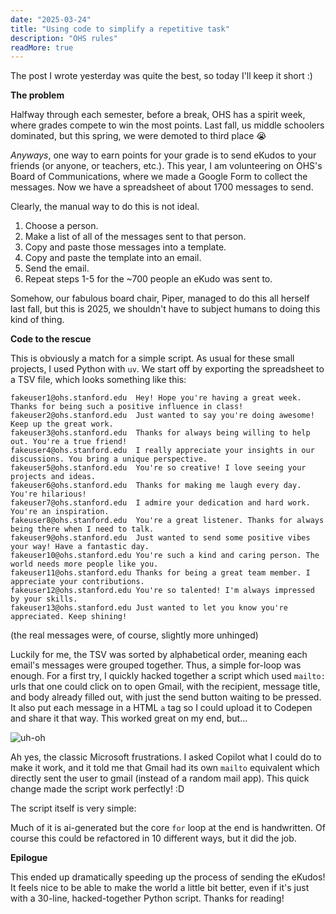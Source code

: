 ```yaml
---
date: "2025-03-24"
title: "Using code to simplify a repetitive task"
description: "OHS rules"
readMore: true
---
```


The post I wrote yesterday was quite the best, so today I'll keep it short :)

**The problem**

Halfway through each semester, before a break, OHS has a spirit week, where grades compete to win the most points. Last fall, us middle schoolers dominated, but this spring, we were demoted to third place 😭

_Anyways_, one way to earn points for your grade is to send eKudos to your friends (or anyone, or teachers, etc.). This year, I am volunteering on OHS's Board of Communications, where we made a Google Form to collect the messages. Now we have a spreadsheet of about 1700 messages to send.

Clearly, the manual way to do this is not ideal.

1. Choose a person.
2. Make a list of all of the messages sent to that person.
3. Copy and paste those messages into a template.
4. Copy and paste the template into an email.
5. Send the email.
6. Repeat steps 1-5 for the ~700 people an eKudo was sent to.

Somehow, our fabulous board chair, Piper, managed to do this all herself last fall, but this is 2025, we shouldn't have to subject humans to doing this kind of thing.

**Code to the rescue**

This is obviously a match for a simple script. As usual for these small projects, I used Python with `uv`. We start off by exporting the spreadsheet to a TSV file, which looks something like this:

```TSV
fakeuser1@ohs.stanford.edu	Hey! Hope you're having a great week. Thanks for being such a positive influence in class!
fakeuser2@ohs.stanford.edu	Just wanted to say you're doing awesome! Keep up the great work.
fakeuser3@ohs.stanford.edu	Thanks for always being willing to help out. You're a true friend!
fakeuser4@ohs.stanford.edu	I really appreciate your insights in our discussions. You bring a unique perspective.
fakeuser5@ohs.stanford.edu	You're so creative! I love seeing your projects and ideas.
fakeuser6@ohs.stanford.edu	Thanks for making me laugh every day. You're hilarious!
fakeuser7@ohs.stanford.edu	I admire your dedication and hard work. You're an inspiration.
fakeuser8@ohs.stanford.edu	You're a great listener. Thanks for always being there when I need to talk.
fakeuser9@ohs.stanford.edu	Just wanted to send some positive vibes your way! Have a fantastic day.
fakeuser10@ohs.stanford.edu	You're such a kind and caring person. The world needs more people like you.
fakeuser11@ohs.stanford.edu	Thanks for being a great team member. I appreciate your contributions.
fakeuser12@ohs.stanford.edu	You're so talented! I'm always impressed by your skills.
fakeuser13@ohs.stanford.edu	Just wanted to let you know you're appreciated. Keep shining!
```

(the real messages were, of course, slightly more unhinged)

Luckily for me, the TSV was sorted by alphabetical order, meaning each email's messages were grouped together. Thus, a simple for-loop was enough. For a first try, I quickly hacked together a script which used `mailto:` urls that one could click on to open Gmail, with the recipient, message title, and body already filled out, with just the send button waiting to be pressed. It also put each message in a HTML `a` tag so I could upload it to Codepen and share it that way. This worked great on my end, but...

![uh-oh](/assets/ekudos.png)

Ah yes, the classic Microsoft frustrations. I asked Copilot what I could do to make it work, and it told me that Gmail had its own `mailto` equivalent which directly sent the user to gmail (instead of a random mail app). This quick change made the script work perfectly! :D

The script itself is very simple:

<script src="https://gist.github.com/aadishv/0f3698ec722997d69beaf060a45f5d91.js"></script>

Much of it is ai-generated but the core `for` loop at the end is handwritten. Of course this could be refactored in 10 different ways, but it did the job.

**Epilogue**

This ended up dramatically speeding up the process of sending the eKudos! It feels nice to be able to make the world a little bit better, even if it's just with a 30-line, hacked-together Python script. Thanks for reading!
